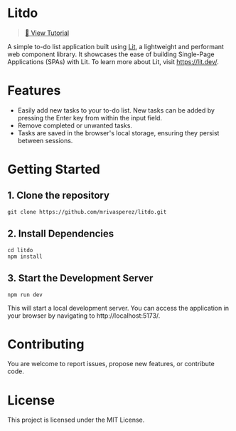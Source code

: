# Litdo
> [📖 View Tutorial ](https://www.linkedin.com/pulse/building-to-do-list-application-lit-miguel-rivas-perez-df8ac/?trackingId=uguu3b1oSl6kNwMN0ZTRVw%3D%3D)

A simple to-do list application built using [Lit](https://github.com/lit/lit/), a lightweight and performant web component library. It showcases the ease of building Single-Page Applications (SPAs) with Lit. To learn more about Lit, visit https://lit.dev/.

# Features

- Easily add new tasks to your to-do list. New tasks can be added by pressing the Enter key from within the input field.
- Remove completed or unwanted tasks.
- Tasks are saved in the browser's local storage, ensuring they persist between sessions.

# Getting Started
## 1. Clone the repository
```
git clone https://github.com/mrivasperez/litdo.git
```
## 2. Install Dependencies
```
cd litdo
npm install
```
## 3. Start the Development Server
```
npm run dev
```
This will start a local development server. You can access the application in your browser by navigating to http://localhost:5173/.

# Contributing
You are welcome to report issues, propose new features, or contribute code.

# License
This project is licensed under the MIT License.